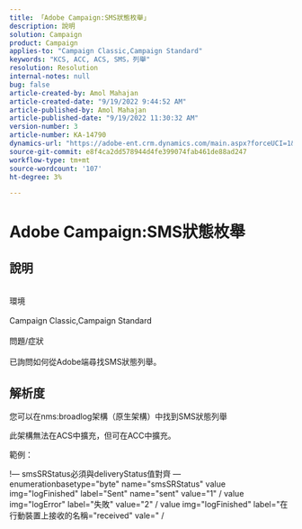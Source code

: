```yaml
---
title: 「Adobe Campaign:SMS狀態枚舉」
description: 說明
solution: Campaign
product: Campaign
applies-to: "Campaign Classic,Campaign Standard"
keywords: "KCS, ACC, ACS, SMS，列舉"
resolution: Resolution
internal-notes: null
bug: false
article-created-by: Amol Mahajan
article-created-date: "9/19/2022 9:44:52 AM"
article-published-by: Amol Mahajan
article-published-date: "9/19/2022 11:30:32 AM"
version-number: 3
article-number: KA-14790
dynamics-url: "https://adobe-ent.crm.dynamics.com/main.aspx?forceUCI=1&pagetype=entityrecord&etn=knowledgearticle&id=571343b0-ff37-ed11-9db0-00224808629f"
source-git-commit: e8f4ca2dd578944d4fe399074fab461de88ad247
workflow-type: tm+mt
source-wordcount: '107'
ht-degree: 3%

---
```


# Adobe Campaign:SMS狀態枚舉

## 說明

<br>環境<br><br>
Campaign Classic,Campaign Standard
<br><br>問題/症狀<br><br>
已詢問如何從Adobe端尋找SMS狀態列舉。


## 解析度


您可以在nms:broadlog架構（原生架構）中找到SMS狀態列舉

此架構無法在ACS中擴充，但可在ACC中擴充。

範例：

!— smsSRStatus必須與deliveryStatus值對齊 — enumerationbasetype=&quot;byte&quot; name=&quot;smsSRStatus&quot; value img=&quot;logFinished&quot; label=&quot;Sent&quot; name=&quot;sent&quot; value=&quot;1&quot; / value img=&quot;logError&quot; label=&quot;失敗&quot; value=&quot;2&quot; / value img=&quot;logFinished&quot; label=&quot;在行動裝置上接收的名稱=&quot;received&quot; vale=&quot; /
